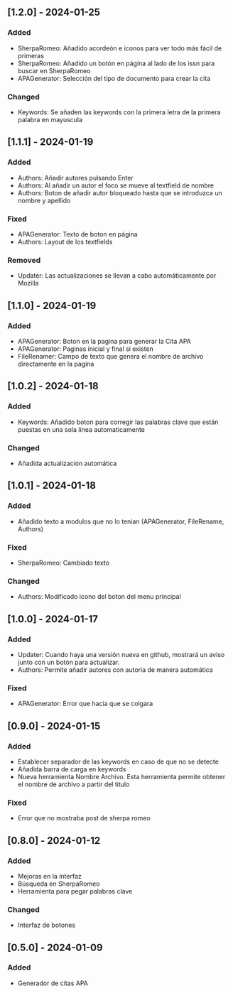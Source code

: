 ## [1.2.0] - 2024-01-25

### Added

- SherpaRomeo: Añadido acordeón e iconos para ver todo más fácil de primeras
- SherpaRomeo: Añadido un botón en página al lado de los issn para buscar en SherpaRomeo
- APAGenerator: Selección del tipo de documento para crear la cita

### Changed

- Keywords: Se añaden las keywords con la primera letra de la primera palabra en mayuscula

## [1.1.1] - 2024-01-19

### Added

- Authors: Añadir autores pulsando Enter
- Authors: Al añadir un autor el foco se mueve al textfield de nombre
- Authors: Boton de añadir autor bloqueado hasta que se introduzca un nombre y apellido

### Fixed

- APAGenerator: Texto de boton en página
- Authors: Layout de los textfields

### Removed

- Updater: Las actualizaciones se llevan a cabo automáticamente por Mozilla

## [1.1.0] - 2024-01-19

### Added

- APAGenerator: Boton en la pagina para generar la Cita APA
- APAGenerator: Paginas inicial y final si existen
- FileRenamer: Campo de texto que genera el nombre de archivo directamente en la pagina

## [1.0.2] - 2024-01-18

### Added

- Keywords: Añadido boton para corregir las palabras clave que están puestas en una sola linea automaticamente

### Changed

- Añadida actualización automática

## [1.0.1] - 2024-01-18

### Added

- Añadido texto a modulos que no lo tenian (APAGenerator, FileRename, Authors)

### Fixed

- SherpaRomeo: Cambiado texto

### Changed

- Authors: Modificado icono del boton del menu principal

## [1.0.0] - 2024-01-17

### Added

- Updater: Cuando haya una versión nueva en github, mostrará un aviso junto con un botón para actualizar.
- Authors: Permite añadir autores con autoria de manera automática

### Fixed

- APAGenerator: Error que hacia que se colgara

## [0.9.0] - 2024-01-15

### Added

- Establecer separador de las keywords en caso de que no se detecte
- Añadida barra de carga en keywords
- Nueva herramienta Nombre Archivo. Esta herramienta permite obtener el nombre de archivo a partir del titulo

### Fixed

- Error que no mostraba post de sherpa romeo

## [0.8.0] - 2024-01-12

### Added

- Mejoras en la interfaz
- Búsqueda en SherpaRomeo
- Herramienta para pegar palabras clave

### Changed

- Interfaz de botones

## [0.5.0] - 2024-01-09

### Added

- Generador de citas APA
